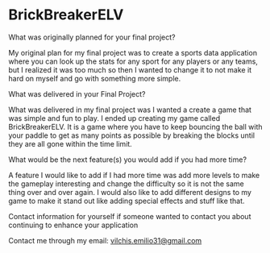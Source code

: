 # BrickBreakerELV

What was originally planned for your final project?

My original plan for my final project was to create a sports data application where you can look up the stats for any sport for any players or any teams, but I realized it was too much so then I wanted to change it to not make it hard on myself and go with something more simple.



What was delivered in your Final Project?

What was delivered in my final project was I wanted a create a game that was simple and fun to play. I ended up creating my game called BrickBreakerELV. It is a game where you have to keep bouncing the ball with your paddle to get as many points as possible by breaking the blocks until they are all gone within the time limit.



What would be the next feature(s) you would add if you had more time?

A feature I would like to add if I had more time was add more levels to make the gameplay interesting and change the difficulty so it is not the same thing over and over again. I would also like to add different designs to my game to make it stand out like adding special effects and stuff like that.



Contact information for yourself if someone wanted to contact you about continuing to enhance your application

Contact me through my email: vilchis.emilio31@gmail.com
